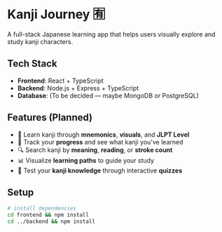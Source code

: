 # Kanji Journey 🈶

A full-stack Japanese learning app that helps users visually explore and study kanji characters.

## Tech Stack

- **Frontend**: React + TypeScript
- **Backend**: Node.js + Express + TypeScript
- **Database**: (To be decided — maybe MongoDB or PostgreSQL)

## Features (Planned)

- 🧠 Learn kanji through **mnemonics**, **visuals**, and **JLPT Level**
- 📝 Track your **progress** and see what kanji you've learned
- 🔍 Search kanji by **meaning**, **reading**, or **stroke count**
- 📊 Visualize **learning paths** to guide your study
- 🧪 Test your **kanji knowledge** through interactive **quizzes**

## Setup

```bash
# install dependencies
cd frontend && npm install
cd ../backend && npm install
```
